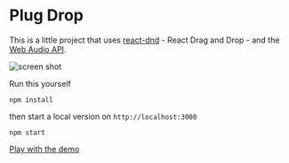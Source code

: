 # Plug Drop

This is a little project that uses [react-dnd](https://www.npmjs.com/package/react-dnd) - React Drag and Drop - and the [Web Audio API](https://developer.mozilla.org/en-US/docs/Web/API/Web_Audio_API).

![screen shot](https://user-images.githubusercontent.com/4499581/58752968-a0987500-84af-11e9-869d-6bfe46960ffb.jpg)

Run this yourself

```
npm install
```

then start a local version on `http://localhost:3000`

```
npm start
```

[Play with the demo](http://polite-cemetery.surge.sh)
